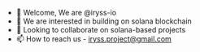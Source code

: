 - 👋 Welcome, We are @iryss-io
- 👀 We are interested in building on solana blockchain
- 💞️ Looking to collaborate on solana-based projects
- 📫 How to reach us - iryss.project@gmail.com

<!---
iryss-io/iryss-io is a ✨ special ✨ repository because its `README.md` (this file) appears on your GitHub profile.
You can click the Preview link to take a look at your changes.
--->

